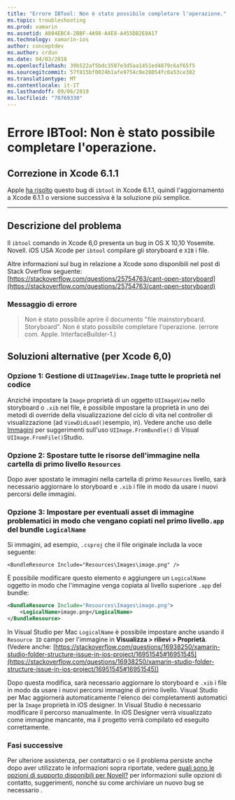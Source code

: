 ```yaml
---
title: "Errore IBTool: Non è stato possibile completare l'operazione."
ms.topic: troubleshooting
ms.prod: xamarin
ms.assetid: A804EBC4-2BBF-4A98-A4E8-A455DB2E8A17
ms.technology: xamarin-ios
author: conceptdev
ms.author: crdun
ms.date: 04/03/2018
ms.openlocfilehash: 39b522af5bdc3587e3d5aa1451ed4879c6af65f5
ms.sourcegitcommit: 57f815bf0024b1afe9754c0e28054fc0a53ce302
ms.translationtype: MT
ms.contentlocale: it-IT
ms.lasthandoff: 09/06/2019
ms.locfileid: "70769330"
---
```

# <a name="ibtool-error-the-operation-couldnt-be-completed"></a>Errore IBTool: Non è stato possibile completare l'operazione.

## <a name="fixed-in-xcode-611"></a>Correzione in Xcode 6.1.1

Apple [ha risolto](https://developer.apple.com/library/content/documentation/Xcode/Conceptual/RN-Xcode-Archive/Chapters/xc6_release_notes.html#//apple_ref/doc/uid/TP40016994-CH4-SW1) questo bug di `ibtool` in Xcode 6.1.1, quindi l'aggiornamento a Xcode 6.1.1 o versione successiva è la soluzione più semplice.

* * *

## <a name="description-of-the-problem"></a>Descrizione del problema

Il `ibtool` comando in Xcode 6,0 presenta un bug in OS X 10,10 Yosemite. Novell. iOS USA Xcode per `ibtool` compilare gli storyboard e `XIB` i file.

Altre informazioni sul bug in relazione a Xcode sono disponibili nel post di Stack Overflow seguente:[https://stackoverflow.com/questions/25754763/cant-open-storyboard](https://stackoverflow.com/questions/25754763/cant-open-storyboard)

### <a name="error-message"></a>Messaggio di errore

> Non è stato possibile aprire il documento "file mainstoryboard. Storyboard". Non è stato possibile completare l'operazione. (errore com. Apple. InterfaceBuilder-1.)

## <a name="workarounds-for-xcode-60"></a>Soluzioni alternative (per Xcode 6,0)

### <a name="option-1-manage-all-uiimageviewimage-properties-in-code"></a>Opzione 1: Gestione di `UIImageView.Image` tutte le proprietà nel codice

Anziché impostare la `Image` proprietà di un oggetto `UIImageView` nello storyboard o `.xib` nel file, è possibile impostare la proprietà in uno dei metodi di override della visualizzazione del ciclo di vita nel controller di visualizzazione (ad `ViewDidLoad()`esempio, in). Vedere anche uso delle [Immagini](~/ios/app-fundamentals/images-icons/index.md) per suggerimenti sull'uso `UIImage.FromBundle()` di Visual `UIImage.FromFile()`Studio.

### <a name="option-2-move-all-of-the-image-resources-to-the-top-level-resources-folder"></a>Opzione 2: Spostare tutte le risorse dell'immagine nella cartella di primo livello `Resources`

Dopo aver spostato le immagini nella cartella di primo `Resources` livello, sarà necessario aggiornare lo storyboard e `.xib` i file in modo da usare i nuovi percorsi delle immagini.

### <a name="option-3-set-the-logicalname-for-any-problematic-image-assets-so-they-are-copied-to-the-top-level-of-theapp-bundle"></a>Opzione 3: Impostare per eventuali asset di immagine problematici in modo che vengano copiati nel primo livello`.app` del bundle `LogicalName`

Si immagini, ad esempio, `.csproj` che il file originale includa la voce seguente:

`<BundleResource Include="Resources\Images\image.png" />`

È possibile modificare questo elemento e aggiungere un `LogicalName` oggetto in modo che l'immagine venga copiata al livello superiore `.app` del bundle:

```xml
<BundleResource Include="Resources\Images\image.png">
    <LogicalName>image.png</LogicalName>
</BundleResource>
```

In Visual Studio per Mac `LogicalName` è possibile impostare anche usando il `Resource ID` campo per l'immagine in **Visualizza > rilievi > Proprietà**. (Vedere anche: [https://stackoverflow.com/questions/16938250/xamarin-studio-folder-structure-issue-in-ios-project/16951545#16951545](https://stackoverflow.com/questions/16938250/xamarin-studio-folder-structure-issue-in-ios-project/16951545#16951545))

Dopo questa modifica, sarà necessario aggiornare lo storyboard e `.xib` i file in modo da usare i nuovi percorsi immagine di primo livello. Visual Studio per Mac aggiornerà automaticamente l'elenco dei completamenti automatici per la `Image` proprietà in iOS designer. In Visual Studio è necessario modificare il percorso manualmente. In iOS Designer verrà visualizzato come immagine mancante, ma il progetto verrà compilato ed eseguito correttamente.

### <a name="next-steps"></a>Fasi successive

Per ulteriore assistenza, per contattarci o se il problema persiste anche dopo aver utilizzato le informazioni sopra riportate, vedere [quali sono le opzioni di supporto disponibili per Novell?](~/cross-platform/troubleshooting/support-options.md) per informazioni sulle opzioni di contatto, suggerimenti, nonché su come archiviare un nuovo bug se necessario . 
